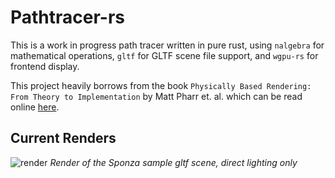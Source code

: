 # Pathtracer-rs

This is a work in progress path tracer written in pure rust, using `nalgebra` for mathematical operations, `gltf` for GLTF scene file support, and `wgpu-rs` for frontend display.

This project heavily borrows from the book `Physically Based Rendering: From Theory to Implementation` by Matt Pharr et. al. which can be read online [here](http://www.pbr-book.org/).

## Current Renders

![render](https://user-images.githubusercontent.com/8923171/91656172-75625400-ea6b-11ea-9c71-015333cf244f.png)
*Render of the Sponza sample gltf scene, direct lighting only*